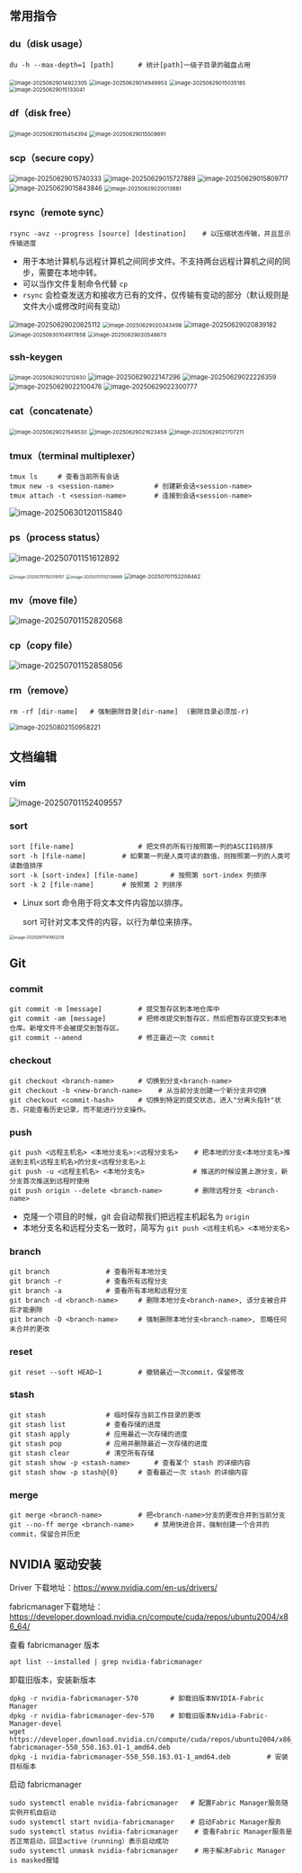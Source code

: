 ## 常用指令

### du（disk usage）

```shell
du -h --max-depth=1	[path]		# 统计[path]一级子目录的磁盘占用
```

<img src="assets/image-20250629014922305.png" alt="image-20250629014922305" style="zoom:67%;" /> 

<img src="assets/image-20250629014949953.png" alt="image-20250629014949953" style="zoom:67%;" /> 

<img src="assets/image-20250629015035185.png" alt="image-20250629015035185" style="zoom:67%;" /> 

<img src="assets/image-20250629015133041.png" alt="image-20250629015133041" style="zoom:67%;" />  

### df（disk free）

<img src="assets/image-20250629015454394.png" alt="image-20250629015454394" style="zoom:67%;" /> 

<img src="assets/image-20250629015509891.png" alt="image-20250629015509891" style="zoom:67%;" /> 

### scp（secure copy）

<img src="assets/image-20250629015740333.png" alt="image-20250629015740333" style="zoom:80%;" /> 

<img src="assets/image-20250629015727889.png" alt="image-20250629015727889" style="zoom:80%;" /> 

<img src="assets/image-20250629015809717.png" alt="image-20250629015809717" style="zoom:80%;" /> 

<img src="assets/image-20250629015843846.png" alt="image-20250629015843846" style="zoom:80%;" /> 

<img src="assets/image-20250629020013881.png" alt="image-20250629020013881" style="zoom:67%;" /> 

### rsync（remote sync）

```shell
rsync -avz --progress [source] [destination]	# 以压缩状态传输，并且显示传输进度
```

- 用于本地计算机与远程计算机之间同步文件。不支持两台远程计算机之间的同步，需要在本地中转。
- 可以当作文件复制命令代替 `cp`
- `rsync` 会检查发送方和接收方已有的文件，仅传输有变动的部分（默认规则是文件大小或修改时间有变动）

<img src="assets/image-20250629020625112.png" alt="image-20250629020625112" style="zoom:80%;" />  

<img src="assets/image-20250629020343498.png" alt="image-20250629020343498" style="zoom:67%;" /> 

<img src="assets/image-20250629020839182.png" alt="image-20250629020839182" style="zoom:80%;" />  

<img src="assets/image-20250630104917858.png" alt="image-20250630104917858" style="zoom:67%;" /> 

<img src="assets/image-20250629020548673.png" alt="image-20250629020548673" style="zoom: 67%;" />  

### ssh-keygen

<img src="assets/image-20250629021212630.png" alt="image-20250629021212630" style="zoom:67%;" /> 

<img src="assets/image-20250629022147296.png" alt="image-20250629022147296" style="zoom: 80%;" /> 

<img src="assets/image-20250629022226359.png" alt="image-20250629022226359" style="zoom:80%;" />  

<img src="assets/image-20250629022100476.png" alt="image-20250629022100476" style="zoom:80%;" /> 

<img src="assets/image-20250629022300777.png" alt="image-20250629022300777" style="zoom:80%;" /> 

### cat（concatenate）

<img src="assets/image-20250629021549530.png" alt="image-20250629021549530" style="zoom:67%;" /> 

<img src="assets/image-20250629021623459.png" alt="image-20250629021623459" style="zoom:67%;" /> 

<img src="assets/image-20250629021707211.png" alt="image-20250629021707211" style="zoom:67%;" /> 

### tmux（terminal multiplexer）

```
tmux ls 	# 查看当前所有会话
tmux new -s <session-name>			# 创建新会话<session-name>
tmux attach -t <session-name>		# 连接到会话<session-name>
```

![image-20250630120115840](assets/image-20250630120115840.png)  

### ps（process status）

![image-20250701151612892](assets/image-20250701151612892.png)

<img src="assets/image-20250701150319157.png" alt="image-20250701150319157" style="zoom:50%;" /> 

<img src="assets/image-20250701152138669.png" alt="image-20250701152138669" style="zoom:50%;" /> 

<img src="assets/image-20250701152208462.png" alt="image-20250701152208462" style="zoom:67%;" /> 

### mv（move file）

![image-20250701152820568](assets/image-20250701152820568.png) 

### cp（copy file）

![image-20250701152858056](assets/image-20250701152858056.png)

### rm（remove）

```shell
rm -rf [dir-name]	# 强制删除目录[dir-name]	(删除目录必须加-r)
```

<img src="assets/image-20250802150958221.png" alt="image-20250802150958221" style="zoom: 80%;" /> 

## 文档编辑

### vim

![image-20250701152409557](assets/image-20250701152409557.png) 

### sort

```shell
sort [file-name]				# 把文件的所有行按照第一列的ASCII码排序
sort -h [file-name]			# 如果第一列是人类可读的数值，则按照第一列的人类可读数值排序
sort -k [sort-index] [file-name]		# 按照第 sort-index 列排序
sort -k 2 [file-name]		# 按照第 2 列排序
```

- Linux sort 命令用于将文本文件内容加以排序。

  sort 可针对文本文件的内容，以行为单位来排序。

<img src="assets/image-20250811141902218.png" alt="image-20250811141902218" style="zoom:50%;" /> 

## Git

### commit

```shell
git commit -m [message]			# 提交暂存区到本地仓库中
git commit -am [message]		# 把修改提交到暂存区，然后把暂存区提交到本地仓库。新增文件不会被提交到暂存区。
git commit --amend				# 修正最近一次 commit
```

### checkout

```shell
git checkout <branch-name>		# 切换到分支<branch-name>
git checkout -b <new-branch-name>	 # 从当前分支创建一个新分支并切换
git checkout <commit-hash>		# 切换到特定的提交状态，进入"分离头指针"状态，只能查看历史记录，而不能进行分支操作。
```

### push

```shell
git push <远程主机名> <本地分支名>:<远程分支名>	# 把本地的分支<本地分支名>推送到主机<远程主机名>的分支<远程分支名>上
git push -u <远程主机名> <本地分支名>		       # 推送的时候设置上游分支，新分支首次推送到远程时使用
git push origin --delete <branch-name>		  # 删除远程分支 <branch-name>
```

- 克隆一个项目的时候，git 会自动帮我们把远程主机起名为 `origin`
- 本地分支名和远程分支名一致时，简写为 `git push <远程主机名> <本地分支名> `

### branch

```shell
git branch				# 查看所有本地分支
git branch -r			# 查看所有远程分支
git branch -a			# 查看所有本地和远程分支
git branch -d <branch-name>		# 删除本地分支<branch-name>, 该分支被合并后才能删除
git branch -D <branch-name>		# 强制删除本地分支<branch-name>, 忽略任何未合并的更改
```

### reset

```shell
git reset --soft HEAD~1			# 撤销最近一次commit，保留修改
```

### stash

```shell
git stash				# 临时保存当前工作目录的更改
git stash list  		# 查看存储的进度
git stash apply			# 应用最近一次存储的进度
git stash pop			# 应用并删除最近一次存储的进度
git stash clear			# 清空所有存储
git stash show -p <stash-name>		# 查看某个 stash 的详细内容
git stash show -p stash@{0}		# 查看最近一次 stash 的详细内容
```

### merge

```shell
git merge <branch-name>			# 把<branch-name>分支的更改合并到当前分支
git --no-ff merge <branch-name>		# 禁用快进合并，强制创建一个合并的 commit，保留合并历史
```

## NVIDIA 驱动安装

Driver 下载地址：https://www.nvidia.com/en-us/drivers/

fabricmanager下载地址：https://developer.download.nvidia.cn/compute/cuda/repos/ubuntu2004/x86_64/

查看 fabricmanager 版本

```shell
apt list --installed | grep nvidia-fabricmanager
```

卸载旧版本，安装新版本

```shell
dpkg -r nvidia-fabricmanager-570 		# 卸载旧版本NVIDIA-Fabric Manager
dpkg -r nvidia-fabricmanager-dev-570    # 卸载旧版本Nvidia-Fabric-Manager-devel
wget https://developer.download.nvidia.cn/compute/cuda/repos/ubuntu2004/x86_64/nvidia-fabricmanager-550_550.163.01-1_amd64.deb
dpkg -i nvidia-fabricmanager-550_550.163.01-1_amd64.deb			# 安装目标版本
```

启动 fabricmanager

```shell
sudo systemctl enable nvidia-fabricmanager   # 配置Fabric Manager服务随实例开机自启动
sudo systemctl start nvidia-fabricmanager    # 启动Fabric Manager服务
sudo systemctl status nvidia-fabricmanager    # 查看Fabric Manager服务是否正常启动，回显active（running）表示启动成功
sudo systemctl unmask nvidia-fabricmanager    # 用于解决Fabric Manager is masked报错
```

